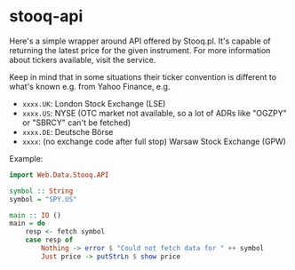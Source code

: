 # stooq-api

Here's a simple wrapper around API offered by Stooq.pl. It's capable of returning the latest price for the given instrument. For more information about tickers available, visit the service.

Keep in mind that in some situations their ticker convention is different to what's known e.g. from Yahoo Finance, e.g.
* `xxxx.UK`: London Stock Exchange (LSE)
* `xxxx.US`: NYSE (OTC market not available, so a lot of ADRs like "OGZPY" or "SBRCY" can't be fetched)
* `xxxx.DE`: Deutsche Börse
* `xxxx`: (no exchange code after full stop) Warsaw Stock Exchange (GPW)

Example:

```haskell
import Web.Data.Stooq.API

symbol :: String
symbol = "SPY.US"

main :: IO ()
main = do 
    resp <- fetch symbol 
    case resp of
        Nothing -> error $ "Could not fetch data for " ++ symbol
        Just price -> putStrLn $ show price
```
